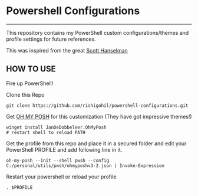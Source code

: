 # Powershell Configurations
---
This repository contains my PowerShell custom configurations/themes and profile settings for future references. 

This was inspired from the great [Scott Hanselman](https://www.hanselman.com/blog/my-ultimate-powershell-prompt-with-oh-my-posh-and-the-windows-terminal)

## HOW TO USE

Fire up PowerShell!

Clone this Repo

```
git clone https://github.com/rishigohil/powershell-configurations.git
```

Get [OH MY POSH](https://ohmyposh.dev/) for this customization (They have got impressive themes!)
```
winget install JanDeDobbeleer.OhMyPosh
# restart shell to reload PATH
```

Get the profile from this repo and place it in a secured folder and edit your PowerShell PROFILE and add following line in it.

```
oh-my-posh --init --shell pwsh --config C:/personal/utils/pwsh/ohmyposhv3-2.json | Invoke-Expression
```

Restart your powershell or reload your profile

```
. $PROFILE
```

